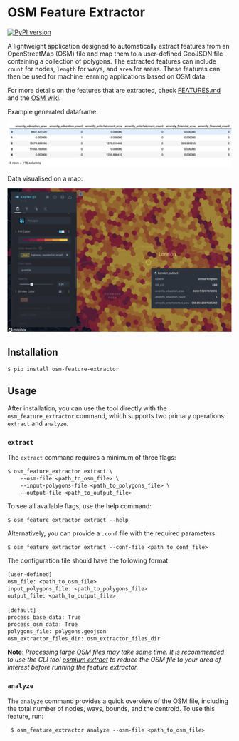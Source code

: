 # OSM Feature Extractor 

[![PyPI version](https://badge.fury.io/py/osm-feature-extractor.svg)](https://badge.fury.io/py/osm-feature-extractor)

A lightweight application designed to automatically extract features from an OpenStreetMap (OSM) 
file and map them to a user-defined GeoJSON file containing a collection of polygons. 
The extracted features can include `count` for nodes, `length` for ways, and `area` for areas. 
These features can then be used for machine learning applications based on OSM data.

For more details on the features that are extracted, check [FEATURES.md](FEATURES.md) and 
the [OSM wiki](https://wiki.openstreetmap.org/wiki/Map_Features).

Example generated dataframe:

![df](osm_feature_extractor/utils/img/data_frame.png)

Data visualised on a map:

![df](osm_feature_extractor/utils/img/data_kepler.png)

## Installation

    $ pip install osm-feature-extractor

## Usage

After installation, you can use the tool directly with the `osm_feature_extractor` command, 
which supports two primary operations: `extract` and `analyze`.

### `extract`

The `extract` command requires a minimum of three flags:

    $ osm_feature_extractor extract \
        --osm-file <path_to_osm_file> \ 
        --input-polygons-file <path_to_polygons_file> \
        --output-file <path_to_output_file>

To see all available flags, use the help command:

    $ osm_feature_extractor extract --help

Alternatively, you can provide a `.conf` file with the required parameters:

    $ osm_feature_extractor extract --conf-file <path_to_conf_file>

The configuration file should have the following format:

```shell
[user-defined]
osm_file: <path_to_osm_file>
input_polygons_file: <path_to_polygons_file>
output_file: <path_to_output_file>

[default]
process_base_data: True
process_osm_data: True
polygons_file: polygons.geojson
osm_extractor_files_dir: osm_extractor_files_dir
```

**Note**: _Processing large OSM files may take some time. It is recommended to use the CLI tool [osmium extract](https://docs.osmcode.org/osmium/latest/osmium-extract.html)
to reduce the OSM file to your area of interest before running the feature extractor._

### `analyze` 

The `analyze` command provides a quick overview of the OSM file, including the total number of nodes, 
ways, bounds, and the centroid. To use this feature, run:

     $ osm_feature_extractor analyze --osm-file <path_to_osm_file>
